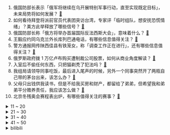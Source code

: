 1. 俄国防部长表示「俄军将继续在乌开展特别军事行动，直至实现既定目标」，未来局势将如何发展？ [:link:](https://www.zhihu.com/question/519433741)
2. 如何看待拜登将派前官员代表团突访台湾，专家评「临时组队，想安抚恐慌情绪」？美方此举释放了哪些信号？ [:link:](https://www.zhihu.com/question/519355369)
3. 俄国防部长称「俄方将举办首届国际反法西斯大会」，意味着什么？ [:link:](https://www.zhihu.com/question/519440495)
4. 王毅应约同乌克兰外长库列巴通电话，有哪些信息值得关注？ [:link:](https://www.zhihu.com/question/519464847)
5. 警方通报网传陕西佳县有铁笼女，称「调查工作正在进行」，还有哪些信息值得关注？ [:link:](https://www.zhihu.com/question/519449683)
6. 俄罗斯政府拨 1 万亿卢布购买遭制裁公司股票，如何从商业角度解读？ [:link:](https://www.zhihu.com/question/519455357)
7. 入室后不偷任何东西，只把猫剃秃了犯法吗？ [:link:](https://www.zhihu.com/question/517436768)
8. 我组局请领导同事吃饭，最后进入尾声的时候，另外一个同事突然开了两瓶自己带的茅台出来，该怎么办？ [:link:](https://www.zhihu.com/question/518737429)
9. 父母只出钱供我读书，但是不给我买房和财产，都留给了弟弟，但希望我和弟弟平分赡养责任，我应该怎么做？ [:link:](https://www.zhihu.com/question/519299025)
10. 北京冬残奥会赛程表出炉，有哪些值得关注的赛事？ [:link:](https://www.zhihu.com/question/518834271)
<details>
<summary>11 ~ 20</summary>

11. 如何评价电视剧《人世间》大结局？ [:link:](https://www.zhihu.com/question/519449470)
12. 乌总统办公室发布消息称，根据加速程序加入欧盟的申请已被接受并登记，释放了哪些信号？未来局势会如何发展？ [:link:](https://www.zhihu.com/question/519452578)
13. 网络媒体 Nexta 报道联想停止了向俄罗斯发货，你怎么看？ [:link:](https://www.zhihu.com/question/518753421)
14. 3 月 1 日香港新增新冠肺炎确诊病例 32597 例，目前当地疫情防控情况如何？ [:link:](https://www.zhihu.com/question/519420856)
15. 为什么有些补习班老师明明教的很好，但是却没有去学校教书？ [:link:](https://www.zhihu.com/question/517055285)
16. 国际品牌酒店的高级会员为什么会经常出现索取早餐等现象？ [:link:](https://www.zhihu.com/question/35961532)
17. 外交部回应美国会议员乘军机窜访台湾：要求美方立即停止与台开展任何形式的官方往来，对中美关系有何影响？ [:link:](https://www.zhihu.com/question/497952996)
18. 如何评价赵明在荣耀 Magic4 全球发布会上的演讲？这个水平跟其他大佬比怎么样？ [:link:](https://www.zhihu.com/question/519273520)
19. 三月初适合去国内哪里旅游? [:link:](https://www.zhihu.com/question/514547472)
20. 如何看待联发科全新发布的天玑 8100 和天玑 8000 芯片，对比888表现怎么样？ [:link:](https://www.zhihu.com/question/519400386)
</details>
<details>
<summary>21 ~ 30</summary>

21. 「字如其人」是真的吗？这能看出什么？ [:link:](https://www.zhihu.com/question/30734817)
22. 女生要不要共同付首付款？ [:link:](https://www.zhihu.com/question/270436231)
23. 如何评价 2022年2月28日发布的联想拯救者Y9000P 2022？有哪些亮点和不足？ [:link:](https://www.zhihu.com/question/519242449)
24. 你觉得孩子不上幼儿园，跟着父母去旅行两年可以吗？ [:link:](https://www.zhihu.com/question/519175632)
25. 为什么从市场表现来看，中国半导体行业不害怕美国制裁？ [:link:](https://www.zhihu.com/question/459925498)
26. 完整自学物理学需要看什么书? [:link:](https://www.zhihu.com/question/37822005)
27. 有没有适合三月发的文案？ [:link:](https://www.zhihu.com/question/519014218)
28. 联想拯救者 Y9000P 2022 起售价 8299 元，如何评价这一价格，有什么优点和不足？ [:link:](https://www.zhihu.com/question/519261741)
29. 申请调岗到一个不擅长的岗位，领导让我跟着师傅学，可是那个师傅好像不待见我，我该如何适应新岗位呢？ [:link:](https://www.zhihu.com/question/516991325)
30. 进口品牌 0-4 岁儿童安全座椅怎么选， ADAC 测试成绩要怎么看？ [:link:](https://www.zhihu.com/question/519166620)
</details>
<details>
<summary>31 ~ 40</summary>

31. 有没有女主重生超级甜宠文？ [:link:](https://www.zhihu.com/question/331406220)
32. 你们所认识的女神级别的女生是怎么发朋友圈的？ [:link:](https://www.zhihu.com/question/28261426)
33. 哪些装修细节，让家更容易保持干净？ [:link:](https://www.zhihu.com/question/439196922)
34. 什么情况下你会用「买买买」来犒劳自己？ [:link:](https://www.zhihu.com/question/518604604)
35. 孩子上小学，班委会竞选，但他并不是很感兴趣，应该让孩子去参加竞选吗？ [:link:](https://www.zhihu.com/question/518180318)
36. Windows下有哪些录屏软件推荐？ [:link:](https://www.zhihu.com/question/28942486)
37. 男人戴不戴手表对气质的影响有多大？ [:link:](https://www.zhihu.com/question/451932206)
38. 你认为什么才叫友谊？ [:link:](https://www.zhihu.com/question/519053164)
39. 早春有哪些会让人心情变好的彩色穿搭？ [:link:](https://www.zhihu.com/question/517888309)
40. 如果厨房面积小，只能买三个厨房小电器，你推荐哪些？ [:link:](https://www.zhihu.com/question/455627526)
</details>
<details>
<summary>41 ~ 50</summary>

41. 薇娅消失 60 多天后，背后的原班人马「蜜蜂惊喜社」不到两周吸粉 175 万，新团队你是否会支持？ [:link:](https://www.zhihu.com/question/519041363)
42. 2022 LPL 春季赛 BLG 1:2 TES，TES 取得北伐 5 连胜，如何评价这场比赛？ [:link:](https://www.zhihu.com/question/519446326)
43. 如何看待丹麦、英国、瑞典等十多国，先后宣布放弃防疫措施？ [:link:](https://www.zhihu.com/question/518931459)
44. 我国超 3 成已婚育女性有漏尿症状，为什么会出现这种情况？应该如何预防与治疗？ [:link:](https://www.zhihu.com/question/519153152)
45. 今年考研是太卷了还是太水了，为什么分数线都高的离谱？ [:link:](https://www.zhihu.com/question/518265124)
46. 如何看待 2 月 27 日尼泊尔议会批准尼同美国「千年挑战计划」协议（MCC）? [:link:](https://www.zhihu.com/question/519245079)
47. 2 月 27 日瑞士预计加强对俄制裁，考虑冻结俄罗斯在瑞士资产，这对两国关系将产生哪些影响？ [:link:](https://www.zhihu.com/question/519152214)
48. 为什么华为喜欢做屏幕曲率大的手机，而其他品牌并不跟进？ [:link:](https://www.zhihu.com/question/517912996)
49. 欧盟首掏 4.5 亿欧元为乌克兰买军火，欧盟领导人称此举是历史上的「分水岭」，这释放了哪些信号？ [:link:](https://www.zhihu.com/question/519159838)
50. 《流浪地球》中推动地球真的可能吗？概率多大？ [:link:](https://www.zhihu.com/question/336238971)
</details><details>
<summary>bilibili</summary>

1. 一句话回怼道德绑架！ [:link:](//www.bilibili.com/video/BV18i4y127Fz)
2. 有人一生被童年治愈，有人用一生来治愈童年 [:link:](//www.bilibili.com/video/BV1Em4y1R7Sz)
3. 你好，我是乌克兰总统泽连斯基……【懂点儿啥】 [:link:](//www.bilibili.com/video/BV1CF411t7HC)
4. 大 学 生 沉 浸 式 破 防 [:link:](//www.bilibili.com/video/BV12q4y1x7q5)
5. 知道的人越多！倒闭的奶茶店就越多！ [:link:](//www.bilibili.com/video/BV17341157s8)
6. 鱿 鱼 天 花 板 [:link:](//www.bilibili.com/video/BV1oZ4y1k7Hj)
7. 【胡彦斌 × 不负人间】胡氏唱腔再现国风魅力，深情诠释济世化生 [:link:](//www.bilibili.com/video/BV1sr4y1z7VQ)
8. 小饭骨们，记得好好吃饭~这次一定呦！ [:link:](//www.bilibili.com/video/BV1fL411P7aR)
9. 非洲定制裤腰带是什么样的？【奇葩小国33】 [:link:](//www.bilibili.com/video/BV1Qb4y1s75W)
10. 我要当爸爸了？？这是真的吗？？ [:link:](//www.bilibili.com/video/BV1jT4y1Q7r2)
<details>
<summary>11 ~ 20</summary>

11. 不正眼看你，因为老子不敢 [:link:](//www.bilibili.com/video/BV1X44y1n7yH)
12. 【STN快报第六季22】育碧承诺，2023年正式下海！ [:link:](//www.bilibili.com/video/BV1eu411X7no)
13. 终于来了，无限一键三连制造机 [:link:](//www.bilibili.com/video/BV1am4y1R7Zs)
14. 【特效向】决战！终极生化逃杀 [:link:](//www.bilibili.com/video/BV1vT4y1Q78B)
15. 在迪拜最高餐厅吃饭什么体验？小伙横跨2万公里，就为了它？ [:link:](//www.bilibili.com/video/BV1yS4y167jp)
16. 人间的面，吃一碗少一碗，见一面少一面。 [:link:](//www.bilibili.com/video/BV1qL4y1g7u8)
17. 今天家里不做饭了，楼下小餐厅对付一口！ [:link:](//www.bilibili.com/video/BV13T4y1Q7HY)
18. 为了见你，我想再来一次中国？【国际连线究极尬聊 理想型篇】 [:link:](//www.bilibili.com/video/BV1HZ4y1C7Pw)
19. 【罗翔】看了这个评论，我学会了“催逝员”这个新词。读评论#14 [:link:](//www.bilibili.com/video/BV1zu411X7A6)
20. 这是一场世界大战！一战历史年表，史诗级影视化剪辑【历史调研室30】 [:link:](//www.bilibili.com/video/BV1h34y1k7m1)
</details>
<details>
<summary>21 ~ 30</summary>

21. 这一击！贯穿星辰！【汽油桶快乐阴人流#15】 [:link:](//www.bilibili.com/video/BV1iL411N7BB)
22. 攒够了5个家庭小料理，今天来教大家做蛋，学会了做给家人吃，你会回来谢我…漫画煎蛋、水波蛋、温泉蛋、溏心蛋、完美蛋黄、糖醋荷包蛋 [:link:](//www.bilibili.com/video/BV1aZ4y1k7Xe)
23. 烦人の成龙 [:link:](//www.bilibili.com/video/BV1zr4y1r7w2)
24. 【受权发布】2021年美国侵犯人权报告 [:link:](//www.bilibili.com/video/BV1vR4y157oo)
25. 《那 些 笑 死 人 的 外 卖 订 单》 [:link:](//www.bilibili.com/video/BV1bL411T7Z4)
26. 电影中那些无法超越的画面与台词 [:link:](//www.bilibili.com/video/BV1zq4y1x76R)
27. 烂片导演+过气演员=票房黑马，万字解析《扬名立万》 [:link:](//www.bilibili.com/video/BV1Xb4y1x7vr)
28. “我们可以为中国献出生命!”这就是巴铁!这就是中巴友谊! [:link:](//www.bilibili.com/video/BV1QS4y1z7uD)
29. 【少女现象】你可以......再摸一会儿的 [:link:](//www.bilibili.com/video/BV16Z4y1k7fN)
30. 《 稻 妻 霸 凌 》 但是真人4K版 [:link:](//www.bilibili.com/video/BV1yR4y157cS)
</details>
<details>
<summary>31 ~ 40</summary>

31. 史密斯父子之谍影重重 [:link:](//www.bilibili.com/video/BV1o44y1n7L6)
32. 肯德基：价值千万的蛋挞配方就这样让你破解了？！ [:link:](//www.bilibili.com/video/BV1UU4y1Z7Jv)
33. 俄罗斯在世界上是否还有朋友？俄外交部：当然有，特别是中国 [:link:](//www.bilibili.com/video/BV1LZ4y1C7bQ)
34. 【4K合集】老戴《艾尔登法环｜老头环》“保姆级”流程攻略解说【赐福点、全收集、BOSS、黄金种子、圣杯露滴、地图】 [:link:](//www.bilibili.com/video/BV193411L7Ap)
35. 国产志怪题材游戏《山海旅人》正式版猎奇文化解说02丨铡美案 [:link:](//www.bilibili.com/video/BV1iu411X7i4)
36. 蛇岛士兵看到乌军方称自己“阵亡”落泪：我们是被派去送死的 [:link:](//www.bilibili.com/video/BV1YS4y167VT)
37. 这下是真·神仙打架了！2022年4月新番导视！【泛式】 [:link:](//www.bilibili.com/video/BV1su411D7Ft)
38. 【全员核能】是什么练就了我们一个人顶一个连的能力？是贫穷！ [:link:](//www.bilibili.com/video/BV1aT4y1Q7cB)
39. 这次是Something just like this [:link:](//www.bilibili.com/video/BV1Qa411872P)
40. 【王老菊】急聘优秀员工 | 艾尔登法环EP.02 [:link:](//www.bilibili.com/video/BV15Y411G7xH)
</details>
<details>
<summary>41 ~ 50</summary>

41. 桌子有后坐 打枪更快乐 [:link:](//www.bilibili.com/video/BV1Ui4y127wC)
42. 什么样的人死的更快？【围炉夜话】 [:link:](//www.bilibili.com/video/BV1f34y1r7Lt)
43. 一口气看完《寂静岭》系列剧情！救赎之道，就在其中！ [:link:](//www.bilibili.com/video/BV1Uq4y1x7PA)
44. 老妈这么用心，那我也要用点心 [:link:](//www.bilibili.com/video/BV1e44y1n7HT)
45. Kizuna AI The Last Live “hello, world 2022” [:link:](//www.bilibili.com/video/BV1mS4y167M7)
46. 这就是言出法随吗？多少人的梦想” [:link:](//www.bilibili.com/video/BV1SZ4y1k77M)
47. 我接到爱酱休眠前的通话了！！！！！！！！！！！ [:link:](//www.bilibili.com/video/BV1VP4y1c77G)
48. 又被这带货的主播笑死 [:link:](//www.bilibili.com/video/BV11Z4y1k7PM)
49. 中国驻乌克兰大使：我在基辅，中国大使永远不可能抛下自己同胞不管！ [:link:](//www.bilibili.com/video/BV1tu411D7mL)
50. 我积德行善十几年，因为这一笑全没了！ [:link:](//www.bilibili.com/video/BV19m4y1R7rj)
</details>
<details>
<summary>51 ~ 60</summary>

51. 【水水劳斯】揭秘网络热门视频里的科学原理｜易拉罐为何能自己旋转着立起来？ [:link:](//www.bilibili.com/video/BV1ea41187HE)
52. 我仿佛打开了新世界！水果的网红吃法！ [:link:](//www.bilibili.com/video/BV1Yq4y1x7Hp)
53. 『 入 站 必 刷 』 [:link:](//www.bilibili.com/video/BV1GS4y1k7Hu)
54. 【野生人类图鉴】大家好，现在奉上我的才艺展示【妈见打】 [:link:](//www.bilibili.com/video/BV1ma41187nD)
55. 当我的世界的生物组成了「超级军队」？？！ [:link:](//www.bilibili.com/video/BV1uY411G7Ef)
56. 成 龙 教 你 玩 亚 索 [:link:](//www.bilibili.com/video/BV14Z4y1k7nh)
57. 特朗普：只有我在位时，俄罗斯没有入侵他国 [:link:](//www.bilibili.com/video/BV1ki4y127Wk)
58. 【作文】审题立意无脑get，记住提10分 | 国家玮-高考语文 [:link:](//www.bilibili.com/video/BV153411j7B2)
59. 吃点扑克牌，是一种什么样的体验 [:link:](//www.bilibili.com/video/BV1LL411T75M)
60. 38秒讲完《开端》 [:link:](//www.bilibili.com/video/BV1o34y1r74K)
</details>
<details>
<summary>61 ~ 70</summary>

61. 继玉质龙筋和琉璃鱼骨之后鲟龙宴中的后八道菜终于来啦！！ [:link:](//www.bilibili.com/video/BV1YZ4y1k7sn)
62. 喵不狠，站不稳！ [:link:](//www.bilibili.com/video/BV17L4y1g7ZL)
63. 卡德罗夫辟谣车臣指挥官阵亡：我的队伍零伤亡，冻流鼻涕的都没有 [:link:](//www.bilibili.com/video/BV19u411X7zx)
64. 这么可爱的猫窝终究是它不配了 [:link:](//www.bilibili.com/video/BV1za411C7L1)
65. 我真的好想再听500遍！那些刻进DNA的国产电视剧神曲 [:link:](//www.bilibili.com/video/BV1GT4y1Q7if)
66. “世 界 本 就 浑 浊，罪 与 爱 同 歌” [:link:](//www.bilibili.com/video/BV1Jm4y1R7N9)
67. 广东人吃水果的方式到底有多少种？ [:link:](//www.bilibili.com/video/BV11S4y1F7oR)
68. 男朋友给我拍了十年照片是什么样的体验 [:link:](//www.bilibili.com/video/BV1gF411t79h)
69. 这才是公平的战斗！宇智波斑VS猗窝座 [:link:](//www.bilibili.com/video/BV1VT4y1Q767)
70. 严重警惕！西方在中国网络空间打响“认知战” [:link:](//www.bilibili.com/video/BV13q4y147WZ)
</details>
<details>
<summary>71 ~ 80</summary>

71. 分装颜料真爽！虚荣可以激发人的潜能。 [:link:](//www.bilibili.com/video/BV1ra411C7b3)
72. 【新剧尝鲜】2022最新惊悚剧！永远无法走出的恐怖小镇，天黑后怪物疯狂吃人！《梦魇绝镇》 [:link:](//www.bilibili.com/video/BV1fU4y1Z7Hr)
73. 人类帮助人类 [:link:](//www.bilibili.com/video/BV1TZ4y1k7uS)
74. 《误杀三.网前走》@张凤霞 [:link:](//www.bilibili.com/video/BV1ii4y127sB)
75. 当班任打断老师讲课时 [:link:](//www.bilibili.com/video/BV19Y41137kc)
76. 满屏压迫感！车臣开“万人誓师大会”，宣布为俄而战、出征乌克兰 [:link:](//www.bilibili.com/video/BV1QY41137dw)
77. 15个有手就能做的简单有趣小食谱～ [:link:](//www.bilibili.com/video/BV1wm4y1R7eS)
78. 我花了100英镑让英国政界大咖给中国偶像庆生，会发生什么 [:link:](//www.bilibili.com/video/BV12a411874M)
79. 【艾尔登法环】法爷究极变态神技，一发法术两万血！法环的法爷真的太变态了 [:link:](//www.bilibili.com/video/BV17R4y157Gy)
80. UP官司胜诉后!知识付费团队找到新证据,再次上诉!我们能赢吗? [:link:](//www.bilibili.com/video/BV19Z4y1678B)
</details>
<details>
<summary>81 ~ 90</summary>

81. 自制玛丽苏动画《纯情贵公子》，这视频火了我就连载！ [:link:](//www.bilibili.com/video/BV1o44y1T7tf)
82. 普京：俄战略威慑力量转入特殊战备状态 [:link:](//www.bilibili.com/video/BV1k44y1T76C)
83. 吃完的蟹壳不要丢 加点零件 钢铁直男馋哭了 [:link:](//www.bilibili.com/video/BV1am4y1R7wz)
84. 满满的土话，我要锤你 [:link:](//www.bilibili.com/video/BV1LY411G7qc)
85. 【原神手书】 蒙 德 宝 贝 （神还原） [:link:](//www.bilibili.com/video/BV1HP4y1c78E)
86. 囚！ [:link:](//www.bilibili.com/video/BV1yR4y1V7qb)
87. 任何一个年轻人，再买早餐机我都会伤心的OK？ [:link:](//www.bilibili.com/video/BV1aU4y1Z72g)
88. 用市场上最大的皮皮虾做椒盐皮皮虾是什么滋味，两只就吃饱了 [:link:](//www.bilibili.com/video/BV1xZ4y1k7SV)
89. 【 我与我的冤种朋友 】 [:link:](//www.bilibili.com/video/BV1mb4y1s7mi)
90. 【千部补番】十年之后又十年，谁还记得谁是谁？【二十年补番目录】【2000年~2021年补番】 [:link:](//www.bilibili.com/video/BV1KU4y1f7wm)
</details>
<details>
<summary>91 ~ 100</summary>

91. 【卢克文工作室】奇怪的俄乌冲突，背后暗藏怎样的大国博弈？ [:link:](//www.bilibili.com/video/BV1WZ4y1k7aZ)
92. 魂 系 玩 家 现 状 [:link:](//www.bilibili.com/video/BV1ia41187Mu)
93. 汉堡外焦里嫩的最高境界！ [:link:](//www.bilibili.com/video/BV1u34y1k7cn)
94. 【周深x我的答案】这一次，是你绝对想不到的跨界联动！ [:link:](//www.bilibili.com/video/BV1rr4y1z7NU)
95. 这就是顶级炸鸡吗 深夜自制大鸡腿 堪比炸鸡店 [:link:](//www.bilibili.com/video/BV19i4y1y7hg)
96. 危！带女友玩艾尔登法环给她打哭了？为了安慰她我又花钱买了一堆道具！ [:link:](//www.bilibili.com/video/BV1Cm4y1R7c6)
97. 忙了一天，来便利店随便对付一口～无广试吃员 [:link:](//www.bilibili.com/video/BV1om4y197Bn)
98. 中国长城到底有没有用？是外国人口中的马奇诺防线吗？ [:link:](//www.bilibili.com/video/BV1wm4y1d7By)
99. 有趣的火柴人搞笑的瞬间（19） [:link:](//www.bilibili.com/video/BV1NY411G7ae)
100. 乌克兰前总统接受英媒采访，身后保镖的弹匣掉了…… [:link:](//www.bilibili.com/video/BV11a411C77j)
</details></details>